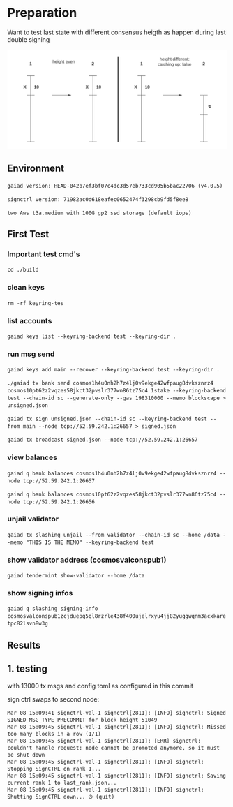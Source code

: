 # Preparation

Want to test last state with different consensus heigth as happen during last double signing

![pic](SignCTRL-Stress-test.svg)

## Environment

`gaiad version: HEAD-042b7ef3bf07c4dc3d57eb733cd905b5bac22706 (v4.0.5)`

`signctrl version: 71982ac0d618eafec0652474f3298cb9fd5f8ee8`

`two Aws t3a.medium with 100G gp2 ssd storage (default iops)`

## First Test

### Important test cmd's

`cd ./build`

### clean keys

`rm -rf keyring-tes`

### list accounts

`gaiad keys list --keyring-backend test --keyring-dir .`

### run msg send

`gaiad keys add main --recover --keyring-backend test --keyring-dir .`

`./gaiad tx bank send cosmos1h4u0nh2h7z4lj0v9ekge42wfpaug8dvksznrz4 cosmos10pt62z2vqzes58jkct32pvslr377wn86tz75c4 1stake --keyring-backend test --chain-id sc --generate-only --gas 198310000 --memo blockscape > unsigned.json`

`gaiad tx sign unsigned.json --chain-id sc --keyring-backend test --from main --node tcp://52.59.242.1:26657 > signed.json`

`gaiad tx broadcast signed.json --node tcp://52.59.242.1:26657`

### view balances

`gaiad q bank balances cosmos1h4u0nh2h7z4lj0v9ekge42wfpaug8dvksznrz4 --node tcp://52.59.242.1:26657`

`gaiad q bank balances cosmos10pt62z2vqzes58jkct32pvslr377wn86tz75c4 --node tcp://52.59.242.1:26656`

### unjail validator

`gaiad tx slashing unjail --from validator --chain-id sc --home /data --memo "THIS IS THE MEMO" --keyring-backend test`

### show validator address (cosmosvalconspub1)

`gaiad tendermint show-validator --home /data`

### show signing infos

`gaiad q slashing signing-info cosmosvalconspub1zcjduepq5ql8rzrle438f400ujelrxyu4jj82yuggwqnm3acxkaretpc82lsvn8w3g`

## Results

## 1. testing

with 13000 tx msgs and config toml as configured in this commit

sign ctrl swaps to second node:

```
Mar 08 15:09:41 signctrl-val-1 signctrl[2811]: [INFO] signctrl: Signed SIGNED_MSG_TYPE_PRECOMMIT for block height 51049
Mar 08 15:09:45 signctrl-val-1 signctrl[2811]: [INFO] signctrl: Missed too many blocks in a row (1/1)
Mar 08 15:09:45 signctrl-val-1 signctrl[2811]: [ERR] signctrl: couldn't handle request: node cannot be promoted anymore, so it must be shut down
Mar 08 15:09:45 signctrl-val-1 signctrl[2811]: [INFO] signctrl: Stopping SignCTRL on rank 1...
Mar 08 15:09:45 signctrl-val-1 signctrl[2811]: [INFO] signctrl: Saving current rank 1 to last_rank.json...
Mar 08 15:09:45 signctrl-val-1 signctrl[2811]: [INFO] signctrl: Shutting SignCTRL down... ⏻ (quit)
```